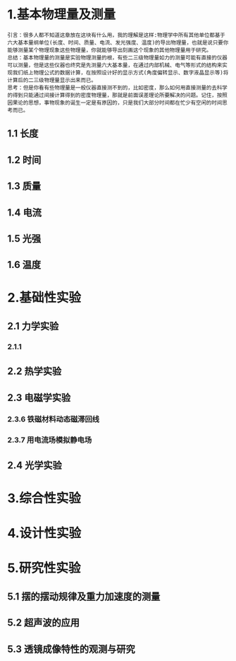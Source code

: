 

# 1.基本物理量及测量
	引言：很多人都不知道这章放在这块有什么用，我的理解是这样:物理学中所有其他单位都基于六大基本量纲单位(长度、时间、质量、电流、发光强度、温度)的导出物理量，也就是说只要你能够测量某个物理现象这些物理量，你就能够导出刻画这个现象的其他物理量用于研究。
	总结：基本物理量的测量是实验物理测量的根，有些二三级物理量如力的测量可能有直接的仪器可以测量，但是这些仪器也终究是先测量六大基本量，在通过内部机械、电气等形式的结构来实现我们纸上物理公式的数据计算，在按照设计好的显示方式(角度偏转显示、数字液晶显示等)将计算后的二三级物理量显示出来而已。
	思考：但是你看有些物理量是一般仪器直接测不到的，比如密度，那么如何用直接测量的去科学的得到只能通过间接计算得到的密度物理量，那就是前面误差理论所要解决的问题。记住，按照因果论的思想，事物现象的诞生一定是有原因的，只是我们大部分时间都在忙少有空闲的时间思考而已。

## 1.1 长度


## 1.2 时间



## 1.3 质量





## 1.4 电流


## 1.5 光强


## 1.6 温度



# 2.基础性实验



## 2.1 力学实验

### 2.1.1 



## 2.2 热学实验


## 2.3 电磁学实验


### 2.3.6 铁磁材料动态磁滞回线


### 2.3.7 用电流场模拟静电场






## 2.4 光学实验



# 3.综合性实验



# 4.设计性实验


# 5.研究性实验

## 5.1 摆的摆动规律及重力加速度的测量


## 5.2 超声波的应用

## 5.3 透镜成像特性的观测与研究


